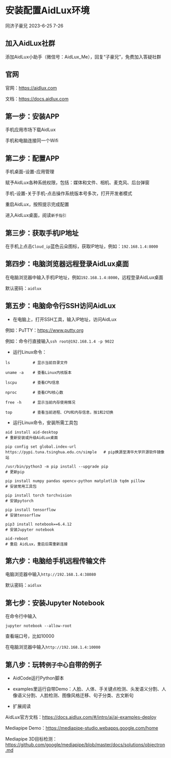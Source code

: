 # 安装配置AidLux环境

同济子豪兄 2023-6-25 7-26

## 加入AidLux社群

添加AidLux小助手（微信号：AidLux_Me），回复“子豪兄”，免费加入答疑社群

## 官网

官网：https://aidlux.com

文档：https://docs.aidlux.com

## 第一步：安装APP

手机应用市场下载AidLux

手机和电脑连接同一个Wifi

## 第二步：配置APP

手机桌面-设置-应用管理

赋予AidLux各种系统权限，包括：媒体和文件、相机、麦克风、后台弹窗

手机-设置-关于手机-点击操作系统版本号多次，打开开发者模式

重启AidLux，按照提示完成配置

进入AidLux桌面，阅读`新手指引`

## 第三步：获取手机IP地址

在手机上点击`Cloud_ip`蓝色云朵图标，获取IP地址，例如：`192.168.1.4:8000`

## 第四步：电脑浏览器远程登录AidLux桌面

在电脑浏览器中输入手机IP地址，例如`192.168.1.4:8000`，远程登录AidLux桌面

默认密码：`aidlux`

## 第五步：电脑命令行SSH访问AidLux

- 在电脑上，打开SSH工具，输入IP地址，访问AidLux

例如：PuTTY：https://www.putty.org

例如：命令行直接输入`ssh root@192.168.1.4 -p 9022`

- 运行Linux命令：

```shell
ls          # 显示当前目录文件

uname -a    # 查看Linux内核版本

lscpu       # 查看CPU信息

nproc       # 查看CPU核心数

free -h     # 显示当前内存使用情况

top         # 查看当前进程、CPU和内存信息，按1和2切换
```

- 运行Linux命令，安装所需工具包

```shell
aid install aid-desktop                                                    # 重新安装或升级AidLux桌面

pip config set global.index-url https://pypi.tuna.tsinghua.edu.cn/simple   # pip换源至清华大学开源软件镜像站

/usr/bin/python3 -m pip install --upgrade pip                              # 更新pip

pip install numpy pandas opencv-python matplotlib tqdm pillow              # 安装常用工具包

pip install torch torchvision                                              # 安装pytorch

pip install tensorflow                                                     # 安装tensorflow

pip3 install notebook==6.4.12                                              # 安装Jupyter notebook

aid-reboot                                                                 # 重启 AidLux，重启后需重新连接
```

## 第六步：电脑给手机远程传输文件

电脑浏览器中输入`http://192.168.1.4:38080`

默认密码：`aidlux`

## 第七步：安装Jupyter Notebook

在命令行中输入
```shell
jupyter notebook --allow-root
```

查看端口号，比如10000

在电脑浏览器中输入`http://192.168.1.4:10000`

## 第八步：玩转`例子中心`自带的例子

- AidCode运行Python脚本

- examples里运行自带Demo：人脸、人体、手关键点检测、头发语义分割、人像语义分割、人脸检测、图像风格迁移、句子分类、古文断句

- 扩展阅读

AidLux官方文档：https://docs.aidlux.com/#/intro/ai/ai-examples-deploy

Mediapipe Demo：https://mediapipe-studio.webapps.google.com/home

Mediapipe 3D目标检测：https://github.com/google/mediapipe/blob/master/docs/solutions/objectron.md

